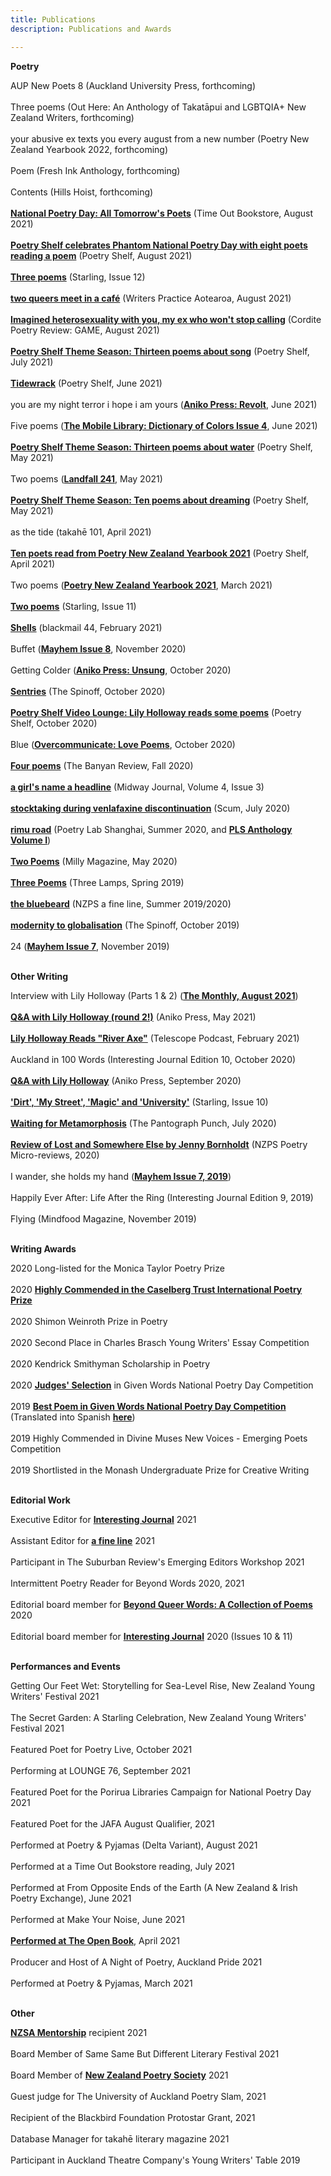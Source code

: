 ```yaml
---
title: Publications
description: Publications and Awards

---
```


<b>Poetry</b><br>

AUP New Poets 8 (Auckland University Press, forthcoming)<br>
<br>
Three poems (Out Here: An Anthology of Takatāpui and LGBTQIA+ New Zealand Writers, forthcoming)<br>
<br>
your abusive ex texts you every august from a new number (Poetry New Zealand Yearbook 2022, forthcoming)<br>
<br>
Poem (Fresh Ink Anthology, forthcoming)<br>
<br>
Contents (Hills Hoist, forthcoming)<br>
<br>
<b><a href="https://www.timeout.co.nz/upcoming-events/npd2021">National Poetry Day: All Tomorrow's Poets</a></b> (Time Out Bookstore, August 2021)<br>
<br>
<b><a href="https://nzpoetryshelf.com/2021/08/27/poetry-shelf-celebrates-phantom-national-poetry-day-with-eight-poets-reading-a-poem/">Poetry Shelf celebrates Phantom National Poetry Day with eight poets reading a poem</a></b> (Poetry Shelf, August 2021)<br>
<br>
<b><a href="https://www.starlingmag.com/issue-12/lily-holloway">Three poems</a></b> (Starling, Issue 12)<br>
<br>
<b><a href="https://writerspractice.nz/two-queers-meet-in-cafe/">two queers meet in a café</a></b> (Writers Practice Aotearoa, August 2021)<br>
<br>
<b><a href="http://cordite.org.au/poetry/game/imagined-heterosexuality-with-you-my-ex-who-wont-stop-calling/">Imagined heterosexuality with you, my ex who won't stop calling</a></b> (Cordite Poetry Review: GAME, August 2021)<br>
<br>
<b><a href="https://nzpoetryshelf.com/2021/07/30/poetry-shelf-theme-season-thirteen-poems-about-song/">Poetry Shelf Theme Season: Thirteen poems about song</a></b> (Poetry Shelf, July 2021)<br>
<br>
<b><a href="https://nzpoetryshelf.com/2021/06/28/poetry-shelf-noticeboard-lily-holloways-tidewrack/">Tidewrack</a></b> (Poetry Shelf, June 2021)<br>
<br>
you are my night terror i hope i am yours (<b><a href="https://www.anikopress.com/shop/p/issue2">Aniko Press: Revolt</a></b>, June 2021)<br>
<br>
Five poems (<b><a href="https://www.aerogramme.org/magazine">The Mobile Library: Dictionary of Colors Issue 4</a></b>, June 2021)<br>
<br>
<b><a href="https://nzpoetryshelf.com/2021/05/28/poetry-shelf-theme-season-thirteen-poems-about-water/">Poetry Shelf Theme Season: Thirteen poems about water</a></b> (Poetry Shelf, May 2021)<br>
<br>
Two poems (<b><a href="https://www.otago.ac.nz/press/books/otago825242.html">Landfall 241</a></b>, May 2021)<br>
<br>
<b><a href="https://nzpoetryshelf.com/2021/05/07/poetry-shelf-theme-season-ten-poems-about-dreaming/">Poetry Shelf Theme Season: Ten poems about dreaming</a></b> (Poetry Shelf, May 2021)<br>
<br>
as the tide (takahē 101, April 2021)<br>
<br>
<b><a href="https://nzpoetryshelf.com/2021/04/14/poetry-shelf-celebrates-new-books-with-readings-ten-poets-read-from-poetry-new-zealand-yearbook-2021/">Ten poets read from Poetry New Zealand Yearbook 2021</a></b> (Poetry Shelf, April 2021)<br>
<br>
Two poems (<b><a href="https://www.masseypress.ac.nz/books/poetry-new-zealand-yearbook-2021/">Poetry New Zealand Yearbook 2021</a></b>, March 2021)<br>
<br>
<b><a href="https://www.starlingmag.com/issue-11/lily-holloway">Two poems</a></b> (Starling, Issue 11)<br>
<br>
<b><a href="http://www.blackmailpress.com/LH44.html">Shells</a></b> (blackmail 44, February 2021)<br>
<br>
Buffet (<b><a href="https://www.mayhemjournal.co.nz/shop/product/471459/mayhem-2020--issue-8/">Mayhem Issue 8</a></b>, November 2020)<br>
<br>
Getting Colder (<b><a href="https://www.anikopress.com/shop/p/aniko-press-issue-one-unsung">Aniko Press: Unsung</a></b>, October 2020)<br>
<br>
<b><a href="https://thespinoff.co.nz/books/30-10-2020/the-friday-poem-sentries-by-lily-holloway/">Sentries</a></b> (The Spinoff, October 2020)<br>
<br>
<b><a href="https://nzpoetryshelf.com/2020/10/30/poetry-shelf-video-lounge-lily-holloway-reads-some-poems/">Poetry Shelf Video Lounge: Lily Holloway reads some poems</a></b> (Poetry Shelf, October 2020)<br>
<br>
Blue (<b><a href="https://overcommunicate.bigcartel.com/product/love-poems">Overcommunicate: Love Poems</a></b>, October 2020)<br>
<br>
<b><a href="https://www.thebanyanreview.org/issue3-fall-2020/lillyholloway-issue3-fall-2020-elements-2/">Four poems</a></b> (The Banyan Review, Fall 2020)<br>
<br>
<b><a href="http://midwayjournal.com/a-girls-name-a-headline/">a girl's name a headline</a></b> (Midway Journal, Volume 4, Issue 3)<br>
<br>
<b><a href="http://www.scum-mag.com/stocktaking-during-venlafaxine-discontinuation/">stocktaking during venlafaxine discontinuation</a></b> (Scum, July 2020)<br>
<br>
<b><a href="https://www.poetrylabshanghai.com/post/summer20">rimu road</a></b> (Poetry Lab Shanghai, Summer 2020, and <b><a href="https://www.poetrylabshanghai.com/store">PLS Anthology Volume I</a></b>)<br>
<br>
<b><a href="https://www.millymagazine.com/two-poems-by-lily-holloway">Two Poems</a></b> (Milly Magazine, May 2020)<br>
<br>
<b><a href="https://www.thethreelamps.com/article/lily-holloway?publication=spring-2019">Three Poems</a></b> (Three Lamps, Spring 2019)<br>
<br>
<b><a href="https://poetrysocietynz.files.wordpress.com/2020/04/a-fine-line-summer-2019-digital.pdf">the bluebeard</a></b> (NZPS a fine line, Summer 2019/2020)<br>
<br>
<b><a href="https://thespinoff.co.nz/books/18-10-2019/the-friday-poem-modernity-to-globalisation-by-lily-holloway/">modernity to globalisation</a></b> (The Spinoff, October 2019)<br>
<br>
24 (<b><a href="https://www.mayhemjournal.co.nz/page/7-0-contents/">Mayhem Issue 7</a></b>, November 2019)<br>
<br>

<b>Other Writing</b><br>

Interview with Lily Holloway (Parts 1 & 2) (<b><a href="https://mailchi.mp/capartscentre.com/the-monthly-poetry-and-spoken-word-edition-august-2021-152126?fbclid=IwAR3q5ZUAwWTaR3CZUr2S_YuNU7cEDtDeaRw5-ptpoFznNI8N0mqPBl5ePgI">The Monthly, August 2021</a></b>)<br>
<br>
<b><a href="https://www.anikopress.com/interviews/lily-holloway-2">Q&A with Lily Holloway (round 2!)</a></b> (Aniko Press, May 2021)<br>
<br>
<b><a href="https://open.spotify.com/episode/5poNhuzseCeBG57uilcEVj?si=1aakXCdRRkWLcbXQWhwYEg">Lily Holloway Reads "River Axe"</a></b> (Telescope Podcast, February 2021)<br>
<br>
Auckland in 100 Words (Interesting Journal Edition 10, October 2020)<br>
<br>
<b><a href="https://www.anikopress.com/interviews/lily-holloway">Q&A with Lily Holloway</a></b> (Aniko Press, September 2020)<br>
<br>
<b><a href="https://www.starlingmag.com/issue-10/lily-holloway">'Dirt', 'My Street', 'Magic' and 'University'</a></b> (Starling, Issue 10)<br>
<br>
<b><a href="https://www.pantograph-punch.com/posts/Waiting-for-Metamorphosis">Waiting for Metamorphosis</a></b> (The Pantograph Punch, July 2020)<br>
<br>
<b><a href="https://poetrysociety.org.nz/lost-and-somewhere-else-by-jenny-bornholdt/">Review of Lost and Somewhere Else by Jenny Bornholdt</a></b> (NZPS Poetry Micro-reviews, 2020) <br>
<br>
I wander, she holds my hand (<b><a href="https://www.mayhemjournal.co.nz/page/7-0-contents/">Mayhem Issue 7, 2019</a></b>)<br>
<br>
Happily Ever After: Life After the Ring (Interesting Journal Edition 9, 2019)<br>
<br>
Flying (Mindfood Magazine, November 2019)<br>
<br>


<b>Writing Awards</b><br>

2020 Long-listed for the Monica Taylor Poetry Prize<br>
<br>
2020 <b><a href="https://www.caselbergtrust.org/news/poetry-prize-2020-winners-announced">Highly Commended in the Caselberg Trust International Poetry Prize</a></b><br>
<br>
2020 Shimon Weinroth Prize in Poetry<br>
<br>
2020 Second Place in Charles Brasch Young Writers' Essay Competition<br>
<br>
2020 Kendrick Smithyman Scholarship in Poetry<br>
<br>
2020 <b><a href="https://nzgivenwords.blogspot.com/2020/09/given-poems-for-national-poetry-day.html">Judges' Selection</a></b> in Given Words National Poetry Day Competition<br>
<br>
2019 <b><a href="https://nzgivenwords.blogspot.com/2019/09/">Best Poem in Given Words National Poetry Day Competition</a></b> (Translated into Spanish <b><a href="https://libropalabrasprestadas.blogspot.com/2019/11/dia-nacional-de-la-poesia-nueva-zelanda.html">here</a></b>)<br>
<br>
2019 Highly Commended in Divine Muses New Voices - Emerging Poets Competition<br>
<br>
2019 Shortlisted in the Monash Undergraduate Prize for Creative Writing<br>
<br>

<b>Editorial Work</b><br>

Executive Editor for <b><a href="https://www.interestingjournal.com/who-we-are">Interesting Journal</a></b> 2021<br>
<br>
Assistant Editor for <b><a href="https://poetrysociety.org.nz/poems-reviews/a-fine-line-quarterly-magazine/">a fine line</a></b> 2021<br>
<br>
Participant in The Suburban Review's Emerging Editors Workshop 2021<br>
<br>
Intermittent Poetry Reader for Beyond Words 2020, 2021<br>
<br>
Editorial board member for <b><a href="https://www.beyondwordsmag.com/online-store/Beyond-Queer-Words-A-Collection-of-Poems-p218768615">Beyond Queer Words: A Collection of Poems</a></b> 2020<br>
<br>
Editorial board member for <b><a href="https://www.interestingjournal.com/who-we-are">Interesting Journal</a></b> 2020 (Issues 10 & 11)<br>
<br>

<b>Performances and Events</b><br>

Getting Our Feet Wet: Storytelling for Sea-Level Rise, New Zealand Young Writers' Festival 2021<br>
<br>
The Secret Garden: A Starling Celebration, New Zealand Young Writers' Festival 2021<br>
<br>
Featured Poet for Poetry Live, October 2021<br>
<br>
Performing at LOUNGE 76, September 2021<br>
<br>
Featured Poet for the Porirua Libraries Campaign for National Poetry Day 2021<br>
<br>
Featured Poet for the JAFA August Qualifier, 2021<br>
<br>
Performed at Poetry & Pyjamas (Delta Variant), August 2021<br>
<br>
Performed at a Time Out Bookstore reading, July 2021<br>
<br>
Performed at From Opposite Ends of the Earth (A New Zealand & Irish Poetry Exchange), June 2021<br>
<br>
Performed at Make Your Noise, June 2021<br>
<br>
<b><a href="https://theopenbook.co.nz/events/2021/4/25/poet-poet-poet">Performed at The Open Book</a></b>, April 2021<br>
<br>
Producer and Host of A Night of Poetry, Auckland Pride 2021<br>
<br>
Performed at Poetry & Pyjamas, March 2021<br>
<br>

<b>Other</b><br>

<b><a href="https://authors.org.nz/opportunities/nzsa-programmes-and-services/nzsa-mentor-programme/mentee-recipients-of-2021/">NZSA Mentorship</a></b> recipient 2021<br>
<br>
Board Member of Same Same But Different Literary Festival 2021<br>
<br>
Board Member of <b><a href="https://poetrysociety.org.nz/about-us/our-people/">New Zealand Poetry Society</a></b> 2021<br>
<br>
Guest judge for The University of Auckland Poetry Slam, 2021<br>
<br>
Recipient of the Blackbird Foundation Protostar Grant, 2021<br>
<br>
Database Manager for takahē literary magazine 2021<br>
<br>
Participant in Auckland Theatre Company's Young Writers' Table 2019<br>
<br>
